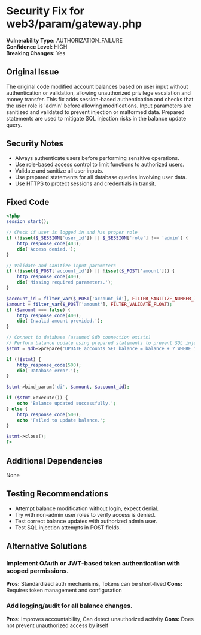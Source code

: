 # Security Fix for web3/param/gateway.php

**Vulnerability Type:** AUTHORIZATION_FAILURE  
**Confidence Level:** HIGH  
**Breaking Changes:** Yes

## Original Issue
The original code modified account balances based on user input without authentication or validation, allowing unauthorized privilege escalation and money transfer.
This fix adds session-based authentication and checks that the user role is 'admin' before allowing modifications.
Input parameters are sanitized and validated to prevent injection or malformed data.
Prepared statements are used to mitigate SQL injection risks in the balance update query.

## Security Notes
- Always authenticate users before performing sensitive operations.
- Use role-based access control to limit functions to authorized users.
- Validate and sanitize all user inputs.
- Use prepared statements for all database queries involving user data.
- Use HTTPS to protect sessions and credentials in transit.

## Fixed Code
```php
<?php
session_start();

// Check if user is logged in and has proper role
if (!isset($_SESSION['user_id']) || $_SESSION['role'] !== 'admin') {
    http_response_code(403);
    die('Access denied.');
}

// Validate and sanitize input parameters
if (!isset($_POST['account_id']) || !isset($_POST['amount'])) {
    http_response_code(400);
    die('Missing required parameters.');
}

$account_id = filter_var($_POST['account_id'], FILTER_SANITIZE_NUMBER_INT);
$amount = filter_var($_POST['amount'], FILTER_VALIDATE_FLOAT);
if ($amount === false) {
    http_response_code(400);
    die('Invalid amount provided.');
}

// Connect to database (assumed $db connection exists)
// Perform balance update using prepared statements to prevent SQL injection
$stmt = $db->prepare('UPDATE accounts SET balance = balance + ? WHERE id = ?');

if (!$stmt) {
    http_response_code(500);
    die('Database error.');
}

$stmt->bind_param('di', $amount, $account_id);

if ($stmt->execute()) {
    echo 'Balance updated successfully.';
} else {
    http_response_code(500);
    echo 'Failed to update balance.';
}

$stmt->close();
?>
```

## Additional Dependencies
None

## Testing Recommendations
- Attempt balance modification without login, expect denial.
- Try with non-admin user roles to verify access is denied.
- Test correct balance updates with authorized admin user.
- Test SQL injection attempts in POST fields.

## Alternative Solutions

### Implement OAuth or JWT-based token authentication with scoped permissions.
**Pros:** Standardized auth mechanisms, Tokens can be short-lived
**Cons:** Requires token management and configuration

### Add logging/audit for all balance changes.
**Pros:** Improves accountability, Can detect unauthorized activity
**Cons:** Does not prevent unauthorized access by itself

